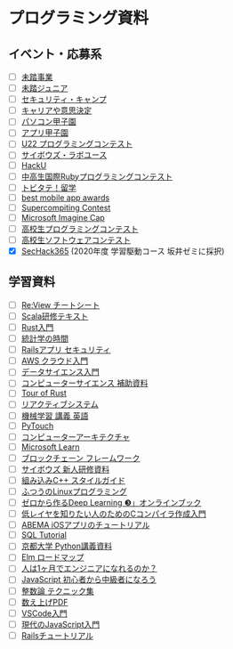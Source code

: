 # プログラミング資料

## イベント・応募系
- [ ] [未踏事業](https://www.ipa.go.jp/jinzai/mitou/portal_index.html)
- [ ] [未踏ジュニア](https://jr.mitou.org/)
- [ ] [セキュリティ・キャンプ](https://www.ipa.go.jp/jinzai/camp/2019/zenkoku2019_index.html)
- [ ] [キャリアや意思決定](https://www.notion.so/d674462dda7f4795a10d66405a902c92?v=fdc6dabd785c44228673d952861e00be)
- [ ] [パソコン甲子園](https://web-ext.u-aizu.ac.jp/pc-concours/)
- [ ] [アプリ甲子園](https://www.applikoshien.jp/)
- [ ] [U22 プログラミングコンテスト](https://u22procon.com/)
- [ ] [サイボウズ・ラボユース](https://labs.cybozu.co.jp/youth.html)
- [ ] [HackU](https://hacku.yahoo.co.jp/)
- [ ] [中高生国際Rubyプログラミングコンテスト](https://www.ruby-procon.net/)
- [ ] [トビタテ！留学](https://tobitate.mext.go.jp/)
- [ ] [best mobile app awards](https://bestmobileappawards.com/)
- [ ] [Supercompiting Contest](https://www.gsic.titech.ac.jp/supercon/main/attwiki/index.php)
- [ ] [Microsoft Imagine Cap](https://imaginecup.microsoft.com/ja-jp)
- [ ] [高校生プログラミングコンテスト](http://www.it-house.teikyo-u.ac.jp/wiki/index.php?%B9%E2%B9%BB%C0%B8%A5%D7%A5%ED%A5%B0%A5%E9%A5%DF%A5%F3%A5%B0%A5%B3%A5%F3%A5%C6%A5%B9%A5%C8)
- [ ] [高校生ソフトウェアコンテスト](http://www.tuis.ac.jp/contribution/high-school/software_contest_2019/)
- [x] [SecHack365](https://sechack365.nict.go.jp/) (2020年度 学習駆動コース 坂井ゼミに採択)

## 学習資料
- [ ] [Re:View チートシート](https://gist.github.com/erukiti/c4e3189dda179a0f0b73299fb5787838)
- [ ] [Scala研修テキスト](https://scala-text.github.io/scala_text/)
- [ ] [Rust入門](https://doc.rust-jp.rs/book/second-edition/)
- [ ] [統計学の時間](https://bellcurve.jp/statistics/course/)
- [ ] [Railsアプリ セキュリティ](https://techracho.bpsinc.jp/hachi8833/2018_10_23/62858)
- [ ] [AWS クラウド入門](https://tomomano.gitlab.io/intro-aws/#_hands_on_5_bashoutter)
- [ ] [データサイエンス入門](http://www.mi.u-tokyo.ac.jp/consortium/e-learning.html)
- [ ] [コンピューターサイエンス 補助資料](http://shinh.skr.jp/m/?date=20200713#p01)
- [ ] [Tour of Rust](https://tourofrust.com/)
- [ ] [リアクティブシステム](https://academy.lightbend.com/)
- [ ] [機械学習 講義 英語](https://www.youtube.com/playlist?list=PLiiljHvN6z1_o1ztXTKWPrShrMrBLo5P3)
- [ ] [PyTouch](https://pytorch.org/deep-learning-with-pytorch)
- [ ] [コンピューターアーキテクチャ](https://news.mynavi.jp/series/architecture/)
- [ ] [Microsoft Learn](https://docs.microsoft.com/ja-jp/learn/?WT.mc_id=learn-slide-machiy)
- [ ] [ブロックチェーン フレームワーク](https://layerx.co.jp/publications/leaf_basic/)
- [ ] [サイボウズ 新人研修資料](https://blog.cybozu.io/entry/2019/09/05/080000)
- [ ] [組み込みC++ スタイルガイド](https://www.ipa.go.jp/sec/publish/tn16-007.html)
- [ ] [ふつうのLinuxプログラミング](https://speakerdeck.com/sksat/hutuufalselinuxpuroguramingu-purosesutohadouea)
- [ ] [ゼロから作るDeep Learning ❸」オンラインブック](https://koki0702.github.io/dezero-book/)
- [ ] [低レイヤを知りたい人のためのCコンパイラ作成入門](https://www.sigbus.info/compilerbook)
- [ ] [ABEMA iOSアプリのチュートリアル](https://developers.cyberagent.co.jp/blog/archives/25432/)
- [ ] [SQL Tutorial](https://speakerdeck.com/nrslib/sql-tutorial)
- [ ] [京都大学 Python講義資料](https://repository.kulib.kyoto-u.ac.jp/dspace/handle/2433/245698)
- [ ] [Elm ロードマップ](https://gist.github.com/ababup1192/f24cb76e43212588bc3555067c4fbef0)
- [ ] [人は1ヶ月でエンジニアになれるのか？](https://www.slideshare.net/kiyotoyamaura/1-45361529)
- [ ] [JavaScript 初心者から中級者になろう](https://uhyohyo.net/javascript/)
- [ ] [整数論 テクニック集](http://kirika-comp.hatenablog.com/entry/2018/03/12/210446)
- [ ] [数え上げPDF](https://drive.google.com/file/d/1WC7Y2Ni-8elttUgorfbix9tO1fvYN3g3/view)
- [ ] [VSCode入門](https://dotinstall.com/lessons/basic_vscode)
- [ ] [現代のJavaScript入門](https://ja.javascript.info/)
- [ ] [Railsチュートリアル](https://railstutorial.jp/chapters/beginning?version=5.1#cha-beginning)